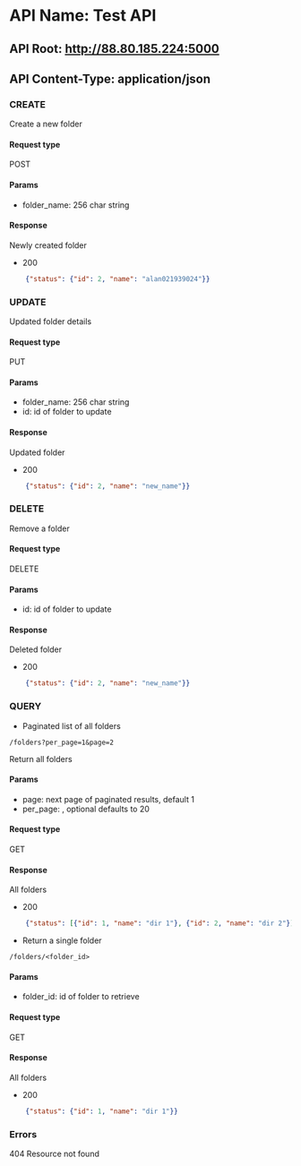 # API Name: Test API

## API Root: http://88.80.185.224:5000
## API Content-Type: application/json

### CREATE 
Create a new folder
#### Request type 
POST
#### Params
 - folder_name: 256 char string
#### Response
Newly created folder
- 200
```json
    {"status": {"id": 2, "name": "alan021939024"}}
```



### UPDATE
Updated folder details
#### Request type 
PUT
#### Params
 - folder_name: 256 char string
 - id: id of folder to update
#### Response
Updated folder
- 200
```json
    {"status": {"id": 2, "name": "new_name"}}
```

### DELETE
Remove a folder
#### Request type 
DELETE
#### Params
 - id: id of folder to update
#### Response
Deleted folder
- 200
```json
    {"status": {"id": 2, "name": "new_name"}}
```

### QUERY

- Paginated list of all folders

```
/folders?per_page=1&page=2
```

Return all folders

#### Params
 - page: next page of paginated results, default 1
 - per_page: , optional defaults to 20
#### Request type 
GET
#### Response
All folders
- 200
```json
    {"status": [{"id": 1, "name": "dir 1"}, {"id": 2, "name": "dir 2"}]}
```

- Return a single folder
```
/folders/<folder_id>
```
#### Params
 - folder_id: id of folder to retrieve
#### Request type 
GET
#### Response
All folders
- 200
```json
    {"status": {"id": 1, "name": "dir 1"}}
```


### Errors

404 
Resource not found
